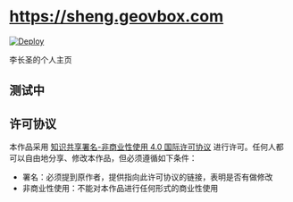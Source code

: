 # https://sheng.geovbox.com

[![Deploy](https://github.com/demsheng/sheng.geovbox.com/actions/workflows/deploy.yml/badge.svg)](https://github.com/emsheng/sheng.geovbox.com/actions/workflows/deploy.yml)

李长圣的个人主页

## 测试中

## 许可协议

本作品采用 [知识共享署名-非商业性使用 4.0 国际许可协议](http://creativecommons.org/licenses/by-nc/4.0/) 进行许可。任何人都可以自由地分享、修改本作品，但必须遵循如下条件：

- 署名：必须提到原作者，提供指向此许可协议的链接，表明是否有做修改
- 非商业性使用：不能对本作品进行任何形式的商业性使用
